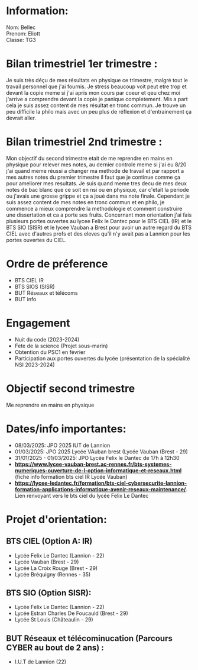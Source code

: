 # Information:

   Nom: Bellec  
   Prenom: Eliott  
   Classe: TG3

# Bilan trimestriel 1er trimestre :
Je suis très déçu de mes résultats en physique ce trimestre, malgré tout le travail personnel que j'ai fournis. Je stress beaucoup voit peut etre trop et devant la copie meme si j'ai apris mon cours par coeur et qeu chez moi j'arrive a comprendre devant la copie je panique completement. Mis a part cela je suis assez content de mes résultat en tronc commun. Je trouve un peu difficile la philo mais avec un peu plus de réflexion et d'entrainement ça devrait aller.

# Bilan trimestriel 2nd trimestre :

Mon objectif du second trimestre etait de me reprendre en mains en physique pour relever mes notes, au dernier controle meme si j'ai eu 8/20 j'ai quand meme réussi a changer ma methode de travail et par rapport a mes autres notes du premier trimestre il faut que je continue comme ça pour ameliorer mes resultats. Je suis quand meme tres decu de mes deux notes de bac blanc que ce soit en nsi ou en physique, car c'etait la periode ou j'avais une grosse grippe et ça a joué dans ma note finale. Cependant je suis assez content de mes notes en tronc commun et en philo, je commence a mieux comprendre la methodologie et comment construire une dissertation et ca a porte ses fruits. Concernant mon orientation j'ai fais plusieurs portes ouvertes au lycee Felix le Dantec pour le BTS CIEL (IR) et le BTS SIO (SISR) et le lycee Vauban a Brest pour avoir un autre regard du BTS CIEL avec d'autres profs et des eleves qu'il n'y avait pas a Lannion pour les portes ouvertes du CIEL. 

# Ordre de préference
  - BTS CIEL IR
  - BTS SIOS (SISR)
  - BUT Réseaux et télécoms
  - BUT info

# Engagement
  - Nuit du code (2023-2024)
  - Fete de la science (Projet sous-marin)
  - Obtention du PSC1 en février
  - Participation aux portes ouvertes du lycée (présentation de la spécialité NSI 2023-2024)

# Objectif second trimestre
Me reprendre en mains en physique

# Dates/info importantes:  
- 08/03/2025: JPO 2025 IUT de Lannion
- 01/03/2025: JPO 2025 Lycée VAuban brest (Lycée Vauban (Brest - 29)
- 31/01/2025 - 01/03/2025: JPO Lycée Felix le Dantec de 17h à 12h30
- **https://www.lycee-vauban-brest.ac-rennes.fr/bts-systemes-numeriques-ouverture-de-l-option-informatique-et-reseaux.html**  
  (fiche info formation bts ciel IR Lycée Vauban)
- **https://lycee-ledantec.fr/formation/bts-ciel-cybersecurite-lannion-formation-applications-informatique-avenir-reseaux-maintenance/**.   
  Lien renvoyant vers le bts ciel du lycée Felix Le Dantec
# Projet d'orientation: 

## BTS CIEL (Option A: IR)
- Lycée Felix Le Dantec (Lannion - 22)
- Lycée Vauban (Brest - 29)
- Lycée La Croix Rouge (Brest - 29)
- Lycée Bréquigny (Rennes - 35)

## BTS SIO (Option SISR):
- Lycée Felix Le Dantec (Lannion - 22)
- Lycée Estran Charles De Foucauld (Brest - 29)
- Lycée St Louis (Châteaulin - 29)

## BUT Réseaux et télécominucation (Parcours CYBER au bout de 2 ans) :
- I.U.T de Lannion (22)  
